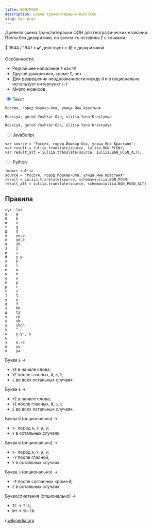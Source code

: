 ```yaml
---
title: BGN/PCGN
description: Схема транслитерации BGN/PCGN
slug: bgn-pcgn
---
```


Древняя схема транслитерации ООН для географических названий. Почти без диакритики, но зачем-то оставила `Ё` с точками.

📅 1944 / 1947 • ✔️ действует • ㊙️ с диакритикой

Особенности:

-   Редчайшее написание `Ё` как `YЁ`
-   Другой диакритики, кроме `Ё`, нет
-   Для разрешения неоднозначности между `Й` и `Ы` опционально использует интерпункт (`·`)
-   Много нюансов

<div class="tabs">
<input name="tabs" type="radio" id="text" checked="checked" class="input"/>
<label for="text" class="label"><span>Текст</span></label>
<div class="panel pre-group">

<pre data-ref="source" contenteditable="true" class="editable"><code>Россия, город Йошкар-Ола, улица Яна Крастыня</code></pre>
<pre data-ref="target" data-schema="bgn_pcgn"><code>Rossiya, gorod Yoshkar-Ola, ulitsa Yana Krastynya</code></pre>
<pre data-ref="target" data-schema="bgn_pcgn_alt"><code>Rossiya, gorod Yoshkar-Ola, ulitsa Yana Krastynya</code></pre>
</div>

<input name="tabs" type="radio" id="js" class="input"/>
<label for="js" class="label"><span>JavaScript</span></label>
<pre class="panel"><code>var source = "Россия, город Йошкар-Ола, улица Яна Крастыня";
var result = iuliia.translate(source, iuliia.BGN_PCGN);
var result_alt = iuliia.translate(source, iuliia.BGN_PCGN_ALT);</code></pre>

<input name="tabs" type="radio" id="python" class="input"/>
<label for="python" class="label"><span>Python</span></label>
<pre class="panel"><code>import iuliia
source = "Россия, город Йошкар-Ола, улица Яна Крастыня"
result = iuliia.translate(source, schema=iuliia.BGN_PCGN)
result_alt = iuliia.translate(source, schema=iuliia.BGN_PCGN_ALT)</code></pre>
</div>

## Правила

```
cyr  lat
а    a
б    b
в    v
г    g
д    d
е    ye,e
ё    yё,ё
ж    zh
з    z
и    i
й    y,y·
к    k
л    l
м    m
н    n
о    o
п    p
р    r
с    s
т    t
у    u
ф    f
х    kh
ц    ts
ч    ch
ш    sh
щ    shch
ъ    ”
ы    y,y·,·y
ь    ’
э    e,·e
ю    yu
я    ya
```

Буква `Е` →

-   `YE` в начале слова;
-   `YE` после гласных, `Й`, `Ь`, `Ъ`;
-   `E` во всех остальных случаях.

Буква `Ё` →

-   `YЁ` в начале слова;
-   `YЁ` после гласных, `Й`, `Ь`, `Ъ`;
-   `Ё` во всех остальных случаях.

Буква `Й` (опционально) →

-   `Y·` перед `А`, `У`, `Ы`, `Э`;
-   `Y` в остальных случаях.

Буква `Ы` (опционально) →

-   `Y·` перед `А`, `У`, `Ы`, `Э`;
-   `·Y` после гласной;
-   `Y` в остальных случаях.

Буква `Э` (опционально) →

-   `·E` после согласных кроме `Й`;
-   `E` в остальных случаях.

Буквосочетания (опционально) →

-   `ТС` → `T·S`;
-   `ШЧ` → `SH·CH`.

ℹ️ [wikipedia.org](https://en.wikipedia.org/wiki/BGN/PCGN_romanization_of_Russian)
